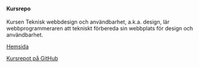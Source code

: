 #### Kursrepo

Kursen Teknisk webbdesign och användbarhet, a.k.a. design, lär webbprogrammeraren att tekniskt förbereda sin webbplats för design och användbarhet.

[Hemsida](https://dbwebb.se/kurser/design-v2)

[Kursrepot på GitHub](https://github.com/dbwebb-se/design)
